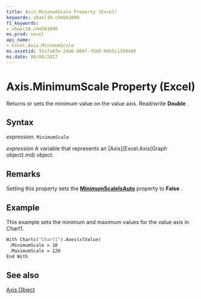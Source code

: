 ```yaml
---
title: Axis.MinimumScale Property (Excel)
keywords: vbaxl10.chm561090
f1_keywords:
- vbaxl10.chm561090
ms.prod: excel
api_name:
- Excel.Axis.MinimumScale
ms.assetid: 31cfa07e-24a6-666f-7bb0-6bb5c139d4d9
ms.date: 06/08/2017
---
```



# Axis.MinimumScale Property (Excel)

Returns or sets the minimum value on the value axis. Read/write  **Double** .


## Syntax

 _expression_. `MinimumScale`

 _expression_ A variable that represents an [Axis](Excel.Axis(Graph object).md) object.


## Remarks

Setting this property sets the  **[MinimumScaleIsAuto](Excel.Axis.MinimumScaleIsAuto.md)** property to **False** .


## Example

This example sets the minimum and maximum values for the value axis in Chart1.


```vb
With Charts("Chart1").Axes(xlValue) 
 .MinimumScale = 10 
 .MaximumScale = 120 
End With
```


## See also


[Axis Object](Excel.Axis(object).md)

